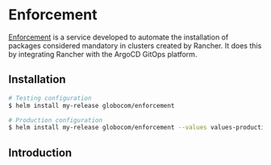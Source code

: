 # Enforcement

[Enforcement](https://github.com/globocom/enforcement-service) is a service developed to automate the installation of packages considered mandatory in clusters created by Rancher. It does this by integrating Rancher with the ArgoCD GitOps platform.

## Installation


```bash
# Testing configuration
$ helm install my-release globocom/enforcement
```

```bash
# Production configuration
$ helm install my-release globocom/enforcement --values values-production.yaml
```

## Introduction
